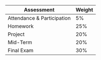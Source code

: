 | Assessment                 | Weight |
|----------------------------|--------|
| Attendance & Participation | 5%     |
| Homework                   | 25%    |
| Project                    | 20%    |
| Mid-Term                   | 20%    |
| Final Exam                 | 30%    |
